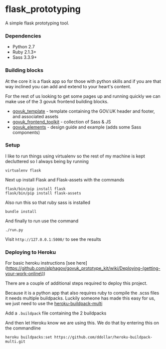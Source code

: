 # flask_prototyping

A simple flask prototyping tool.

### Dependencies

* Python 2.7
* Ruby 2.1.3+
* Sass 3.3.9+

### Building blocks

At the core it is a flask app so for those with python skills and if you are that way inclined you can add and extend to your heart's content.

For the rest of us looking to get some pages up and running quickly we can make use of the 3 govuk frontend building blocks.

* [govuk_template](https://github.com/alphagov/govuk_template) - template containing the GOV.UK header and footer, and associated assets
* [govuk_frontend_toolkit](https://github.com/alphagov/govuk_frontend_toolkit) - collection of Sass & JS 
* [govuk_elements](https://github.com/alphagov/govuk_elements) - design guide and example (adds some Sass components)

### Setup

I like to run things using virtualenv so the rest of my machine is kept decluttered so I always being by running

```
virtualenv flask
```

Next up install Flask and Flask-assets with the commands

```
flask/bin/pip install flask
flask/bin/pip install flask-assets
```

Also run this so that ruby sass is installed

```
bundle install
```

And finally to run use the command

```
./run.py
```

Visit `http://127.0.0.1:5000/` to see the results

### Deploying to Heroku

For basic heroku instructions [see here](https://github.com/alphagov/govuk_prototype_kit/wiki/Deploying-(getting-your-work-online\))

There are a couple of additional steps required to deploy this project.

Because it is a python app that also requires ruby to compile the .scss files it needs multiple buildpacks. Luckily someone has made this easy for us, we just need to use the [heroku-buildpack-multi](https://github.com/ddollar/heroku-buildpack-multi)

Add a `.buildpack` file containing the 2 buildpacks

And then let Heroku know we are using this. We do that by entering this on the commandline

```
heroku buildpacks:set https://github.com/ddollar/heroku-buildpack-multi.git
```


